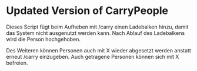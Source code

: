 # Updated Version of CarryPeople

Dieses Script fügt beim Aufheben mit /carry einen Ladebalken hinzu, damit das System nicht ausgenutzt werden kann.
Nach Ablauf des Ladebalkens wird die Person hochgehoben.

Des Weiteren können Personen auch mit X wieder abgesetzt werden anstatt erneut /carry einzugeben. Auch getragene Personen können sich mit X befreien.
